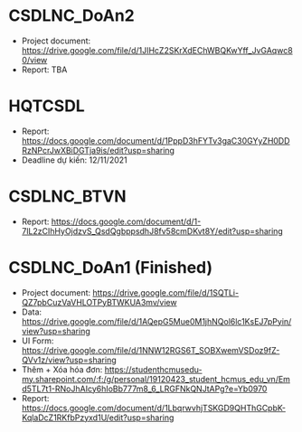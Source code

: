 # CSDLNC_DoAn2
- Project document: https://drive.google.com/file/d/1JIHcZ2SKrXdEChWBQKwYff_JvGAqwc80/view
- Report: TBA
# HQTCSDL
- Report: https://docs.google.com/document/d/1PppD3hFYTv3gaC30GYyZH0DDRzNPcrJwXBiDGTja9is/edit?usp=sharing
- Deadline dự kiến: 12/11/2021
# CSDLNC_BTVN
- Report: https://docs.google.com/document/d/1-7lL2zCIhHyOjdzvS_QsdQgbppsdhJ8fv58cmDKvt8Y/edit?usp=sharing
# CSDLNC_DoAn1 (Finished)
- Project document:
   https://drive.google.com/file/d/1SQTLi-QZ7pbCuzVaVHLOTPyBTWKUA3mv/view
- Data:
   https://drive.google.com/file/d/1AQepG5Mue0M1jhNQol6lc1KsEJ7pPyin/view?usp=sharing
- UI Form:
   https://drive.google.com/file/d/1NNW12RGS6T_SOBXwemVSDoz9fZ-QVv1z/view?usp=sharing
- Thêm + Xóa hóa đơn:
   https://studenthcmusedu-my.sharepoint.com/:f:/g/personal/19120423_student_hcmus_edu_vn/Emd5TL7t1-RNoJhAIcy6hIoBb777m8_6_LRGFNkQNJtAPg?e=Yb0970
- Report:
   https://docs.google.com/document/d/1LbqrwvhjTSKGD9QHThGCpbK-KqlaDcZ1RKfbPzyxd1U/edit?usp=sharing
